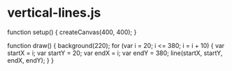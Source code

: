 # vertical-lines.js

function setup() {
  createCanvas(400, 400);
}

function draw() {
  background(220);
  for (var i = 20; i <= 380; i = i + 10) {
    var startX = i;
    var startY = 20;
    var endX = i;
    var endY = 380;
    line(startX, startY, endX, endY);
  }
}
